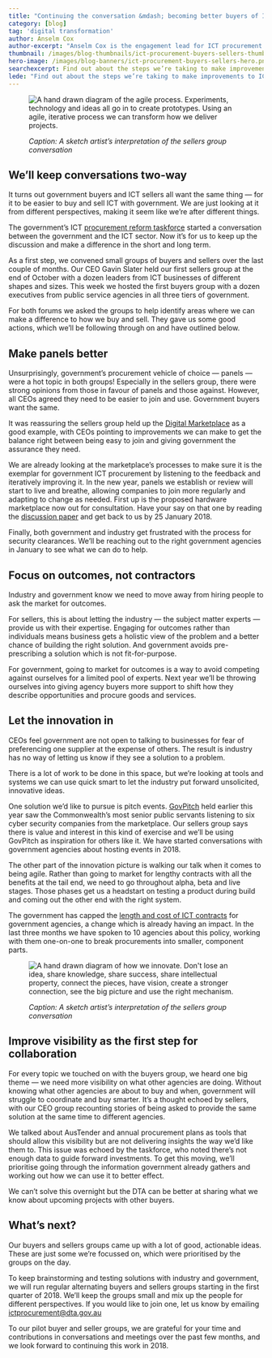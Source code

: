 ```yaml
---
title: "Continuing the conversation &mdash; becoming better buyers of ICT"
category: [blog]
tag: 'digital transformation'
author: Anselm Cox
author-excerpt: "Anselm Cox is the engagement lead for ICT procurement transformation"
thumbnail: /images/blog-thumbnails/ict-procurement-buyers-sellers-thumb.png
hero-image: /images/blog-banners/ict-procurement-buyers-sellers-hero.png
searchexcerpt: Find out about the steps we’re taking to make improvements to ICT procurement, and how you can get involved.
lede: "Find out about the steps we’re taking to make improvements to ICT procurement, and how you can get involved. "
---
```

<figure>
  <img src="{{ site.url }}{{ site.baseurl }}{{ page.hero-image }}" alt="A hand drawn diagram of the agile process. Experiments, technology and ideas all go in to create prototypes. Using an agile, iterative process we can transform how we deliver projects."><br />
  <figcaption><p><em>Caption: A sketch artist’s interpretation of the sellers group conversation</em></p></figcaption>
</figure>

## We’ll keep conversations two-way

It turns out government buyers and ICT sellers all want the same thing — for it to be easier to buy and sell ICT with government. We are just looking at it from different perspectives, making it seem like we’re after different things.

The government’s ICT [procurement reform taskforce](/what-we-do/policies-and-programs/ict-procurement/) started a conversation between the government and the ICT sector. Now it’s for us to keep up the discussion and make a difference in the short and long term.

As a first step, we convened small groups of buyers and sellers over the last couple of months. Our CEO Gavin Slater held our first sellers group at the end of October with a dozen leaders from ICT businesses of different shapes and sizes. This week we hosted the first buyers group with a dozen executives from public service agencies in all three tiers of government.

For both forums we asked the groups to help identify areas where we can make a difference to how we buy and sell. They gave us some good actions, which we’ll be following through on and have outlined below.

## Make panels better

Unsurprisingly, government’s procurement vehicle of choice — panels — were a hot topic in both groups! Especially in the sellers group, there were strong opinions from those in favour of panels and those against. However, all CEOs agreed they need to be easier to join and use. Government buyers want the same.

It was reassuring the sellers group held up the [Digital Marketplace](https://marketplace.service.gov.au/) as a good example, with CEOs pointing to improvements we can make to get the balance right between being easy to join and giving government the assurance they need.

We are already looking at the marketplace’s processes to make sure it is the exemplar for government ICT procurement by listening to the feedback and iteratively improving it. In the new year, panels we establish or review will start to live and breathe, allowing companies to join more regularly and adapting to change as needed. First up is the proposed hardware marketplace now out for consultation. Have your say on that one by reading the [discussion paper](/ict-procurement-update/better-way-of-buying-hardware/) and get back to us by 25 January 2018.

Finally, both government and industry get frustrated with the process for security clearances. We’ll be reaching out to the right government agencies in January to see what we can do to help.

## Focus on outcomes, not contractors

Industry and government know we need to move away from hiring people to ask the market for outcomes.  

For sellers, this is about letting the industry — the subject matter experts — provide us with their expertise. Engaging for outcomes rather than individuals means business gets a holistic view of the problem and a better chance of building the right solution. And government avoids pre-prescribing a solution which is not fit-for-purpose.

For government, going to market for outcomes is a way to avoid competing against ourselves for a limited pool of experts. Next year we’ll be throwing ourselves into giving agency buyers more support to shift how they describe opportunities and procure goods and services.

## Let the innovation in

CEOs feel government are not open to talking to businesses for fear of preferencing one supplier at the expense of others. The result is industry has no way of letting us know if they see a solution to a problem.

There is a lot of work to be done in this space, but we’re looking at tools and systems we can use quick smart to let the industry put forward unsolicited, innovative ideas.

One solution we’d like to pursue is pitch events. [GovPitch](https://www.pmc.gov.au/news-centre/cyber-security/govpitch-harnessing-home-grown-cyber-security-innovation) held earlier this year saw the Commonwealth’s most senior public servants listening to six cyber security companies from the marketplace. Our sellers group says there is value and interest in this kind of exercise and we’ll be using GovPitch as inspiration for others like it. We have started conversations with government agencies about hosting events in 2018.

The other part of the innovation picture is walking our talk when it comes to being agile. Rather than going to market for lengthy contracts with all the benefits at the tail end, we need to go throughout alpha, beta and live stages. Those phases get us a headstart on testing a product during build and coming out the other end with the right system.

The government has capped the [length and cost of ICT contracts](/what-we-do/policies-and-programs/ict-procurement/ict-capped-term-value-policy/) for government agencies, a change which is already having an impact. In the last three months we have spoken to 10 agencies about this policy, working with them one-on-one to break procurements into smaller, component parts.

<figure>
  <img src="{{ site.url }}{{ site.baseurl }}/images/blog-content/ict-procurement-buyers-sellers-content-innovate.png" alt="A hand drawn diagram of how we innovate. Don't lose an idea, share knowledge, share success, share intellectual property, connect the pieces, have vision, create a stronger connection, see the big picture and use the right mechanism.">
  <ficaption>
    <p><em>Caption: A sketch artist’s interpretation of the sellers group conversation</em></p>
  </ficaption>
</figure>

## Improve visibility as the first step for collaboration

For every topic we touched on with the buyers group, we heard one big theme — we need more visibility on what other agencies are doing. Without knowing what other agencies are about to buy and when, government will struggle to coordinate and buy smarter. It’s a thought echoed by sellers, with our CEO group recounting stories of being asked to provide the same solution at the same time to different agencies.

We talked about AusTender and annual procurement plans as tools that should allow this visibility but are not delivering insights the way we’d like them to. This issue was echoed by the taskforce, who noted there’s not enough data to guide forward investments. To get this moving, we’ll prioritise going through the information government already gathers and working out how we can use it to better effect.

We can’t solve this overnight but the DTA can be better at sharing what we know about upcoming projects with other buyers.  

## What’s next?

Our buyers and sellers groups came up with a lot of good, actionable ideas. These are just some we’re focussed on, which were prioritised by the groups on the day.

To keep brainstorming and testing solutions with industry and government, we will run regular alternating buyers and sellers groups starting in the first quarter of 2018. We’ll keep the groups small and mix up the people for different perspectives. If you would like to join one, let us know by emailing [ictprocurement@dta.gov.au](mailto:ictprocurement@dta.gov.au)

To our pilot buyer and seller groups, we are grateful for your time and contributions in conversations and meetings over the past few months, and we look forward to continuing this work in 2018.
